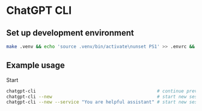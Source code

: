 # ChatGPT CLI

## Set up development environment

```bash
make .venv && echo 'source .venv/bin/activate\nunset PS1' >> .envrc && direnv allow
```

## Example usage

Start
```bash
chatgpt-cli                                             # continue previous session
chatgpt-cli --new                                       # start new session
chatgpt-cli --new --service "You are helpful assistant" # start new sessions ans specify service message
```